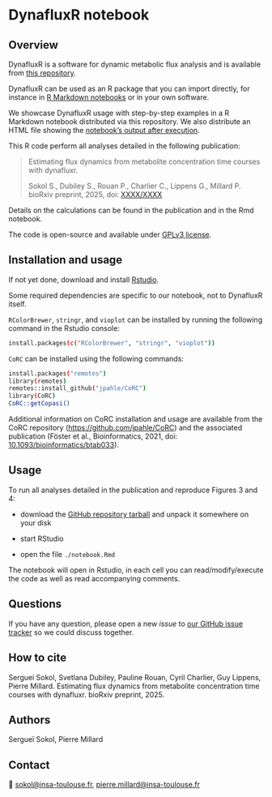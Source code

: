 # DynafluxR notebook

## Overview

DynafluxR is a software for dynamic metabolic flux analysis and is available from [this repository](https://github.com/MetaSys-LISBP/DynafluxR).

DynafluxR can be used as an R package that you can import directly, for instance in [R Markdown notebooks](https://rmarkdown.rstudio.com/lesson-10.html) or in your own software.

We showcase DynafluxR usage with step-by-step examples in a R Markdown notebook distributed via this repository. We also distribute an HTML file showing the [notebook’s output after execution](https://htmlpreview.github.io/?https://github.com/MetaSys-LISBP/DynafluxR_notebook/blob/main/html/notebook.html).

This R code perform all analyses detailed in the following publication:

> Estimating flux dynamics from metabolite concentration time courses with dynafluxr.
>
> Sokol S., Dubiley S., Rouan P., Charlier C., Lippens G., Millard P. bioRxiv preprint, 2025, doi: [XXXX/XXXX](https://doi.org/XXXX/XXXX)

Details on the calculations can be found in the publication and in the Rmd notebook.

The code is open-source and available under [GPLv3 license](https://www.gnu.org/licenses/gpl-3.0.txt).

## Installation and usage

If not yet done, download and install [Rstudio](https://posit.co/downloads/).

Some required dependencies are specific to our notebook, not to DynafluxR itself.

`RColorBrewer`, `stringr`, and `vioplot` can be installed
by running the following command in the Rstudio console:

```bash
install.packages(c("RColorBrewer", "stringr", "vioplot"))
```

`CoRC` can be installed
using the following commands:

```bash
install.packages("remotes")
library(remotes)
remotes::install_github("jpahle/CoRC")
library(CoRC)
CoRC::getCopasi()
```

Additional information on CoRC installation and usage are available from the CoRC repository (https://github.com/jpahle/CoRC) and the associated publication (Föster et al., Bioinformatics, 2021, doi: [10.1093/bioinformatics/btab033](https://doi.org/10.1093/bioinformatics/btab033)).

## Usage

To run all analyses detailed in the publication and reproduce Figures 3 and 4:

- download the [GitHub repository tarball](https://github.com/MetaSys-LISBP/DynafluxR_notebook/archive/refs/heads/master.zip) and unpack it somewhere on your disk

- start RStudio

- open the file `./notebook.Rmd`

The notebook will open in Rstudio, in each cell you can read/modify/execute the code as well as read accompanying comments.

## Questions

If you have any question, please open a new *issue*
to [our GitHub issue tracker](https://github.com/MetaSys-LISBP/DynafluxR_notebook/issues) so we could discuss together.

## How to cite

Serguei Sokol, Svetlana Dubiley, Pauline Rouan, Cyril Charlier, Guy Lippens, Pierre Millard. Estimating flux dynamics from metabolite concentration time courses with dynafluxr. bioRxiv preprint, 2025.

## Authors
Sergueï Sokol, Pierre Millard

## Contact
:email: sokol@insa-toulouse.fr, pierre.millard@insa-toulouse.fr